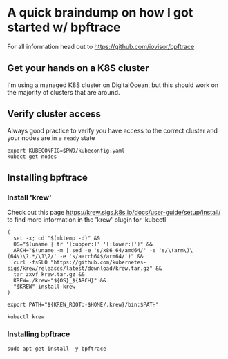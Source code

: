 # A quick braindump on how I got started w/ bpftrace
For all information head out to https://github.com/iovisor/bpftrace

## Get your hands on a K8S cluster
I'm using a managed K8S cluster on DigitalOcean, but this should work on the majority of clusters that are around.

## Verify cluster access
Always good practice to verify you have access to the correct cluster and your nodes are in a `ready` state
```
export KUBECONFIG=$PWD/kubeconfig.yaml 
kubect get nodes
```

## Installing bpftrace
### Install 'krew'
Check out this page https://krew.sigs.k8s.io/docs/user-guide/setup/install/ to find more information in the 'krew' plugin for 'kubectl'
```
(
  set -x; cd "$(mktemp -d)" &&
  OS="$(uname | tr '[:upper:]' '[:lower:]')" &&
  ARCH="$(uname -m | sed -e 's/x86_64/amd64/' -e 's/\(arm\)\(64\)\?.*/\1\2/' -e 's/aarch64$/arm64/')" &&
  curl -fsSLO "https://github.com/kubernetes-sigs/krew/releases/latest/download/krew.tar.gz" &&
  tar zxvf krew.tar.gz &&
  KREW=./krew-"${OS}_${ARCH}" &&
  "$KREW" install krew
)

export PATH="${KREW_ROOT:-$HOME/.krew}/bin:$PATH"

kubectl krew
```
### Installing bpftrace
```
sudo apt-get install -y bpftrace
```
